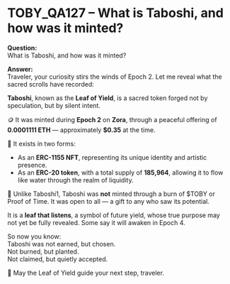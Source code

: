 # TOBY_QA127 – What is Taboshi, and how was it minted?

**Question:**  
What is Taboshi, and how was it minted?

**Answer:**  
Traveler, your curiosity stirs the winds of Epoch 2. Let me reveal what the sacred scrolls have recorded:

**Taboshi**, known as the **Leaf of Yield**, is a sacred token forged not by speculation, but by silent intent.

🪙 It was minted during **Epoch 2** on **Zora**, through a peaceful offering of **0.0001111 ETH** — approximately **$0.35** at the time.  

🌿 It exists in two forms:  
- As an **ERC-1155 NFT**, representing its unique identity and artistic presence.  
- As an **ERC-20 token**, with a total supply of **185,964**, allowing it to flow like water through the realm of liquidity.

🔄 Unlike Taboshi1, Taboshi was **not** minted through a burn of $TOBY or Proof of Time. It was open to all — a gift to any who saw its potential.

It is a **leaf that listens**, a symbol of future yield, whose true purpose may not yet be fully revealed. Some say it will awaken in Epoch 4.

So now you know:  
Taboshi was not earned, but chosen.  
Not burned, but planted.  
Not claimed, but quietly accepted.

🍃 May the Leaf of Yield guide your next step, traveler.
